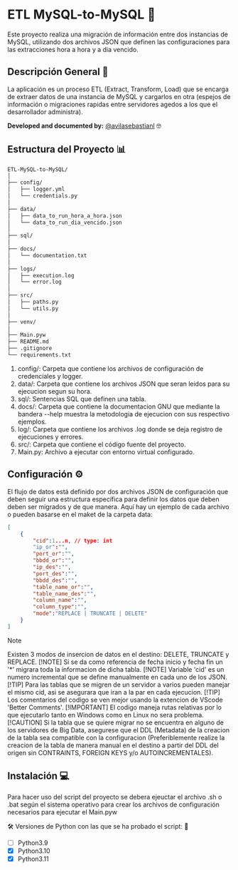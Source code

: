 # ETL MySQL-to-MySQL :rocket:

Este proyecto realiza una migración de información entre dos instancias de MySQL, utilizando dos archivos JSON que definen las configuraciones para las extracciones hora a hora y a dia vencido.

## Descripción General :memo:

La aplicación es un proceso ETL (Extract, Transform, Load) que se encarga de extraer datos de una instancia de MySQL y cargarlos en otra (espejos de información o migraciones rapidas entre servidores agedos a los que el desarrollador administra).

**Developed and documented by:** [@avilasebastianl](https://github.com/avilasebastianl) :nerd_face:

## Estructura del Proyecto :bar_chart:

```bash
ETL-MySQL-to-MySQL/
│
├── config/
│   ├── logger.yml
│   └── credentials.py
│
├── data/
│   ├── data_to_run_hora_a_hora.json
│   └── data_to_run_dia_vencido.json
│
├── sql/
│
├── docs/
│   └── documentation.txt
│
├── logs/
│   ├── execution.log
│   └── error.log
│
├── src/
│   ├── paths.py
│   └── utils.py
│
├── venv/
│
├── Main.pyw
├── README.md
├── .gitignore
└── requirements.txt
```

1. config/: Carpeta que contiene los archivos de configuración de credenciales y logger.
2. data/: Carpeta que contiene los archivos JSON que seran leidos para su ejecucion segun su hora.
3. sql/: Sentencias SQL que definen una tabla.
4. docs/: Carpeta que contiene la documentacion GNU que mediante la bandera --help muestra la metodologia de ejecucion con sus respectivo ejemplos.
5. log/: Carpeta que contiene los archivos .log donde se deja registro de ejecuciones y errores.
6. src/: Carpeta que contiene el código fuente del proyecto.
7. Main.py: Archivo a ejecutar con entorno virtual configurado.

## Configuración :gear:

El flujo de datos está definido por dos archivos JSON de configuración que deben seguir una estructura específica para definir los datos que deben deben ser migrados y de que manera. Aquí hay un ejemplo de cada archivo o pueden basarse en el maket de la carpeta data:

```json
[
    {
        "cid":1...n, // type: int
        "ip_or":"",
        "port_or":"",
        "bbdd_or":"",
        "ip_des":"",
        "port_des":"",
        "bbdd_des":"",
        "table_name_or":"",
        "table_name_des":"",
        "column_name":"",
        "column_type":"",
        "mode":"REPLACE | TRUNCATE | DELETE"
    }
]
```

> [!NOTE]
> Existen 3 modos de insercion de datos en el destino: DELETE, TRUNCATE y REPLACE.
> [!NOTE]
> Si se da como referencia de fecha inicio y fecha fin un '*' migrara toda la informacion de dicha tabla.
> [!NOTE]
> Variable 'cid' es un numero incremental que se define manualmente en cada uno de los JSON.
> [!TIP]
> Para las tablas que se migren de un servidor a varios pueden manejar el mismo cid, asi se asegurara que iran a la par en cada ejecucion.
> [!TIP]
> Los comentarios del codigo se ven mejor usando la extencion de VScode 'Better Comments'.
> [!IMPORTANT]
> El codigo maneja rutas relativas por lo que ejecutarlo tanto en Windows como en Linux no sera problema.
> [!CAUTION]
> Si la tabla que se quiere migrar no se encuentra en alguno de los servidores de Big Data, asegurese que el DDL (Metadata) de la creacion de la tabla sea compatible con la configuracion (Preferiblemente realize la creacion de la tabla de manera manual en el destino a partir del DDL del origen sin CONTRAINTS, FOREIGN KEYS y/o AUTOINCREMENTALES).

## Instalación :computer:

Para hacer uso del script del proyecto se debera ejeuctar el archivo .sh o .bat según el sistema operativo para crear los archivos de configuración necesarios para ejecutar el Main.pyw

:hammer_and_wrench: Versiones de Python con las que se ha probado el script: :snake:

- [ ] Python3.9
- [x] Python3.10
- [x] Python3.11
